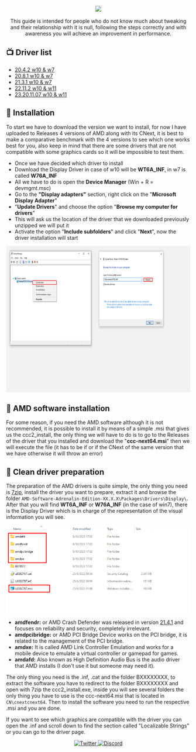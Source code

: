 <p align="center">

  <img src="https://upload.wikimedia.org/wikipedia/commons/thumb/7/7c/AMD_Logo.svg/1280px-AMD_Logo.svg.png" height="100" />
</p>

<p align="center">
This guide is intended for people who do not know much about tweaking and their relationship with it is null, following the steps correctly and with awareness you will achieve an improvement in performance.
</p>




📺 Driver list
---------------
* [20.4.2 w10 & w7](https://github.com/Matishzz/AMD-Install-Drivers/releases/tag/AMD-Driver-20.4.2) 
* [20.8.1 w10 & w7](https://github.com/Matishzz/AMD-Install-Drivers/releases/tag/AMD-Driver-20.8.1)
* [21.3.1 w10 & w7](https://github.com/Matishzz/AMD-Install-Drivers/releases/tag/AMD-Driver-21.3.1)
* [22.11.2 w10 & w11](https://github.com/Matishzz/AMD-Install-Drivers/releases/tag/AMD-Driver-22.11.2)
* [23.20.11.07 w10 & w11](https://github.com/Matishzz/AMD-Install-Drivers/releases/tag/AMD-Driver-23.20.11.07)

🤖 Installation
---------------
To start we have to download the version we want to install, for now I have uploaded to Releases 4 versions of AMD along with its CNext, it is best to make a comparative benchmark with the 4 versions to see which one works best for you, also keep in mind that there are some drivers that are not compatible with some graphics cards so it will be impossible to test them.

* Once we have decided which driver to install 
* Download the Display Driver in case of w10 will be __WT6A_INF__, in w7 is called __W76A_INF__
* All we have to do is open the __Device Manager__ (Win + R = devmgmt.msc)
* Go to the __"Display adapters"__ section, right click on the "__Microsoft Display Adapter__" 
* "__Update Drivers__" and choose the option "__Browse my computer for drivers__"
* This will ask us the location of the driver that we downloaded previously unzipped we will put it
* Activate the option "__Include subfolders__" and click "__Next__", now the driver installation will start

 <img src="Media/DeviceManager.png" width="800" height="400"/>

🔧 AMD software installation
---------------
For some reason, if you need the AMD software although it is not recommended, it is possible to install it by means of a simple .msi that gives us the ccc2_install, the only thing we will have to do is to go to the Releases of the driver that you installed and download the "__ccc-next64.msi__" then we will execute the file (it has to be if or if the CNext of the same version that we have otherwise it will throw an error)

🔗 Clean driver preparation
---------------
  
The preparation of the AMD drivers is quite simple, the only thing you need is [7zip](https://www.7-zip.org/), install the driver you want to prepare, extract it and browse the folder `AMD-Software-Adrenalin-Edition-XX.X.X\Packages\Drivers\Display\`. After that you will find **WT6A_INF** or **W76A_INF** (in the case of win7), there is the Display Driver which is in charge of the representation of the visual information you will see. 

<img src="Media/WX6A_INF.png"/>

* <b>amdfendr:</b> or AMD Crash Defender was released in version <a href="https://www.amd.com/es/support/kb/release-notes/rn-rad-win-21-4-1">21.4.1</a> and focuses on reliability and security, completely irrelevant.
* <b>amdpcibridge:</b> or AMD PCI Bridge Device works on the PCI bridge, it is related to the management of the PCI bridge. 
* <b>amdxe:</b> It is called AMD Link Controller Emulation and works for a mobile device to emulate a virtual controller or gamepad for games. 
* <b>amdafd:</b> Also known as High Definition Audio Bus is the audio driver that AMD installs (I don't use it but someone may need it). 

The only thing you need is the .inf, .cat and the folder BXXXXXXXX, to extract the software you have to redirect to the folder BXXXXXXXX and open with 7zip the ccc2_install.exe, inside you will see several folders the only thing you have to use is the ccc-next64.msi that is located in `CN\cnextcnext64`. Then to install the software you need to run the respective .msi and you are done.

If you want to see which graphics are compatible with the driver you can open the .inf and scroll down to find the section called "Localizable Strings" or you can go to the driver page.

<p align="center">
  <a href="https://twitter.com/Matishzz">
    <img src="https://img.shields.io/badge/-Twitter-black?style=for-the-badge&logo=twitter" alt="Twitter">
  </a>
  <a href="https://discord.io/MatishzzTweaking">
    <img src="https://img.shields.io/badge/-Discord-black?style=for-the-badge&logo=discord" alt="Discord">
  </a>
</p>
